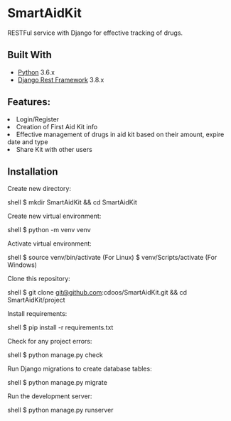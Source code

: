 # SmartAidKit
RESTFul service with Django for effective tracking of drugs.

## Built With

- [Python](https://www.python.org/) 3.6.x
- [Django Rest Framework](http://www.django-rest-framework.org/) 3.8.x


## Features:
<li>Login/Register</li>
<li>Creation of First Aid Kit info</li>
<li>Effective management of drugs in aid kit based on their amount, expire date and type</li>
<li>Share Kit with other users</li>

## Installation

Create new directory:

shell
$ mkdir SmartAidKit && cd SmartAidKit

Create new virtual environment:

shell
$ python -m venv venv

Activate virtual environment:

shell
$ source venv/bin/activate  (For Linux)
$ venv/Scripts/activate  (For Windows)

Clone this repository:

shell
$ git clone git@github.com:cdoos/SmartAidKit.git && cd SmartAidKit/project

Install requirements:

shell
$ pip install -r requirements.txt

Check for any project errors:

shell
$ python manage.py check

Run Django migrations to create database tables:

shell
$ python manage.py migrate

Run the development server:

shell
$ python manage.py runserver
